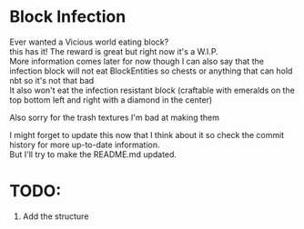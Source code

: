# Block Infection
Ever wanted a Vicious world eating block? \
this has it!
The reward is great but right now it's a W.I.P. \
More information comes later for now though I can also say that the infection block will not eat BlockEntities so chests or anything that can hold nbt so it's not that bad \
It also won't eat the infection resistant block (craftable with emeralds on the top bottom left and right with a diamond in the center)

Also sorry for the trash textures I'm bad at making them

I might forget to update this now that I think about it so check the commit history for more up-to-date information. \
But I'll try to make the README.md updated.

# TODO:
1. Add the structure